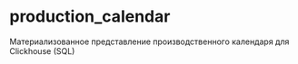 # production_calendar
Материализованное представление производственного календаря для Clickhouse (SQL)
